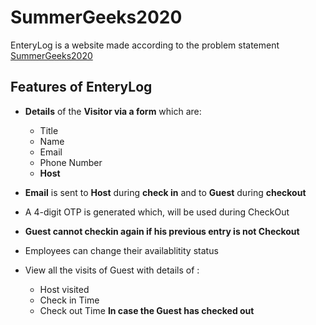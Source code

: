 # SummerGeeks2020

EnteryLog is a website made according to the problem statement [SummerGeeks2020](https://summergeeks.in/static/assignments/summergeeks%202020%20-%20SDE%20Assignment.pdf)

## Features of EnteryLog
* **Details** of the **Visitor via a form** which are:
  * Title
  * Name
  * Email
  * Phone Number
  * **Host** 
  
* **Email** is sent to **Host** during **check in** and to **Guest** during **checkout**
* A 4-digit OTP is generated which, will be used during CheckOut
* **Guest cannot checkin again if his previous entry is not Checkout**
* Employees can change their availablitity status
* View all the visits of Guest with details of :
  * Host visited
  * Check in Time
  * Check out Time **In case the Guest has checked out**
 
  


